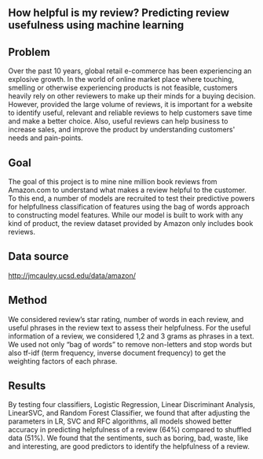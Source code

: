 ## How helpful is my review? Predicting review usefulness using machine learning
## Problem
Over the past 10 years, global retail e-commerce has been experiencing an explosive growth. In the world of online market place where touching, smelling or otherwise experiencing products is not feasible, customers heavily rely on other reviewers to make up their minds for a buying decision. However, provided the large volume of reviews, it is important for a website to identify useful, relevant and reliable reviews to help customers save time and make a better choice. Also, useful reviews can help business to increase sales, and improve the product by understanding customers' needs and pain-points.
## Goal
The goal of this project is to mine nine million book reviews from Amazon.com to understand what makes a review helpful to the customer. To this end, a number of models are recruited to test their predictive powers for helpfullness classification of features using the bag of words approach to constructing model features. While our model is built to work with any kind of product, the review dataset provided by Amazon only includes book reviews.
## Data source
http://jmcauley.ucsd.edu/data/amazon/
## Method
We considered review’s star rating, number of words in each review, and useful phrases in the review text to assess their helpfulness. For the useful information of a review, we considered 1,2 and 3 grams as phrases in a text. We used not only “bag of words” to remove non-letters and stop words but also tf-idf (term frequency, inverse document frequency) to get the weighting factors of each phrase. 
## Results
By testing four classifiers, Logistic Regression, Linear Discriminant Analysis, LinearSVC, and Random Forest Classifier, we found that after adjusting the parameters in LR, SVC and RFC algorithms, all models showed better accuracy in predicting helpfulness of a review (64%) compared to shuffled data (51%). We found that the sentiments, such as boring, bad, waste, like and interesting, are good predictors to identify the helpfulness of a review.
